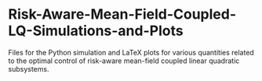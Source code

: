 # Risk-Aware-Mean-Field-Coupled-LQ-Simulations-and-Plots
Files for the Python simulation and LaTeX plots for various quantities related to the optimal control of risk-aware mean-field coupled linear quadratic subsystems.
